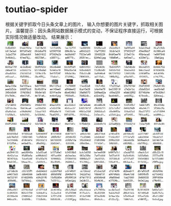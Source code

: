# toutiao-spider
根据关键字抓取今日头条文章上的图片，
输入你想要的图片关键字，抓取相关图片。
温馨提示：因头条网站数据展示模式的变动，不保证程序直接运行，可根据实际情况做适量改动。
结果展示：
![image](https://github.com/wddzz/toutiao-spider/raw/master/images/toutiao01.jpg)
![image](https://github.com/wddzz/toutiao-spider/raw/master/images/toutiao02.jpg)
